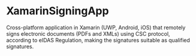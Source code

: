 # XamarinSigningApp

Cross-platform application in Xamarin (UWP, Android, iOS) that remotely signs electronic documents (PDFs and XMLs) using CSC protocol, according to eIDAS Regulation, making the signatures suitable as qualified signatures.
